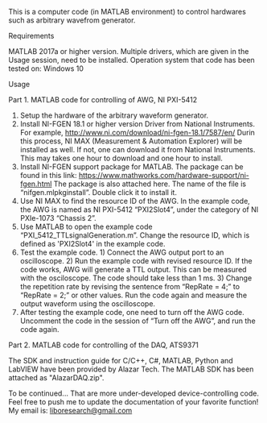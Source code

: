 This is a computer code (in MATLAB environment) to control hardwares such as arbitrary wavefrom generator.


Requirements

MATLAB 2017a or higher version.
Multiple drivers, which are given in the Usage session, need to be installed.
Operation system that code has been tested on: Windows 10


Usage

Part 1. MATLAB code for controlling of AWG, NI PXI-5412

1.	Setup the hardware of the arbitrary waveform generator. 
2.	Install NI-FGEN 18.1 or higher version Driver from National Instruments. For example, http://www.ni.com/download/ni-fgen-18.1/7587/en/  Durin this process, NI MAX (Measurement & Automation Explorer) will be installed as well. If not, one can download it from National Instruments. This may takes one hour to download and one hour to install.
3.	Install NI-FGEN support package for MATLAB. The package can be found in this link: https://www.mathworks.com/hardware-support/ni-fgen.html The package is also attached here. The name of the file is “nifgen.mlpkginstall”. Double click it to install it.
4.	Use NI MAX to find the resource ID of the AWG. In the example code, the AWG is named as NI PXI-5412 “PXI2Slot4”, under the category of NI PXIe-1073 “Chassis 2”.
5.	Use MATLAB to open the example code “PXI_5412_TTLsignalGeneration.m”. Change the resource ID, which is defined as 'PXI2Slot4' in the example code.
6.	Test the example code. 1) Connect the AWG output port to an oscilloscope. 2) Run the example code with revised resource ID. If the code works, AWG will generate a TTL output. This can be measured with the osciloscope. The code should take less than 1 ms. 3) Change the repetition rate by revising the sentence from “RepRate = 4;” to “RepRate = 2;” or other values. Run the code again and measure the output waveform using the oscilloscope.
7.	After testing the example code, one need to turn off the AWG code. Uncomment the code in the session of “Turn off the AWG”, and run the code again.

Part 2. MATLAB code for controlling of the DAQ, ATS9371

The SDK and instruction guide for C/C++, C#, MATLAB, Python and LabVIEW have been provided by Alazar Tech. The MATLAB SDK has been attached as "AlazarDAQ.zip".

To be continued...
That are more under-developed device-controlling code. Feel free to push me to update the documentation of your favorite function! My email is: liboresearch@gmail.com
